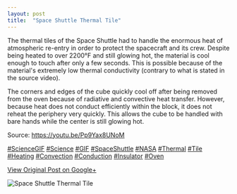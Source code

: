 ```yaml
---
layout: post
title:  "Space Shuttle Thermal Tile"
---
```


The thermal tiles of the Space Shuttle had to handle the enormous heat of
atmospheric re-entry in order to protect the spacecraft and its crew. Despite
being heated to over 2200°F and still glowing hot, the material is cool enough
to touch after only a few seconds. This is possible because of the material's
extremely low thermal conductivity (contrary to what is stated in the source
video).  
  
The corners and edges of the cube quickly cool off after being removed from
the oven because of radiative and convective heat transfer. However, because
heat does not conduct efficiently within the block, it does not reheat the
periphery very quickly. This allows the cube to be handled with bare hands
while the center is still glowing hot.  
  
Source: <https://youtu.be/Pp9Yax8UNoM>  
  
[#ScienceGIF](https://plus.google.com/s/%23ScienceGIF/posts)
[#Science](https://plus.google.com/s/%23Science/posts)
[#GIF](https://plus.google.com/s/%23GIF/posts)
[#SpaceShuttle](https://plus.google.com/s/%23SpaceShuttle/posts)
[#NASA](https://plus.google.com/s/%23NASA/posts)
[#Thermal](https://plus.google.com/s/%23Thermal/posts)
[#Tile](https://plus.google.com/s/%23Tile/posts)
[#Heating](https://plus.google.com/s/%23Heating/posts)
[#Convection](https://plus.google.com/s/%23Convection/posts)
[#Conduction](https://plus.google.com/s/%23Conduction/posts)
[#Insulator](https://plus.google.com/s/%23Insulator/posts)
[#Oven](https://plus.google.com/s/%23Oven/posts)

[View Original Post on Google+](https://plus.google.com/+ColinSullender/posts/grtSW6HXzMY)

![Space Shuttle Thermal Tile](/assets/img/2016-02-18-Space-Shuttle-Thermal-Tile.gif)
